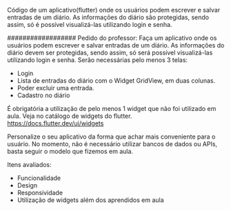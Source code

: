 Código de um aplicativo(flutter) onde os usuários podem escrever e salvar entradas de um diário.
As informações do diário sâo protegidas, sendo assim, só é possível visualizá-las utilizando login e senha. 

################## 
Pedido do professor:
Faça um aplicativo onde os usuários podem escrever e salvar entradas de um diário.
As informações do diário devem ser protegidas, sendo assim, só será possível visualizá-las utilizando login e senha. 
Serão necessárias pelo menos 3 telas: 
- Login
- Lista de entradas do diário com o Widget GridView, em duas colunas.
- Poder excluir uma entrada.
- Cadastro no diário

É obrigatória a utilização de pelo menos 1 widget que não foi utilizado em aula. Veja no catálogo de widgets do flutter. 
https://docs.flutter.dev/ui/widgets

Personalize o seu aplicativo da forma que achar mais conveniente para o usuário. 
No momento, não é necessário utilizar bancos de dados ou APIs, basta seguir o modelo que fizemos em aula. 

Itens avaliados: 
- Funcionalidade
- Design
- Responsividade
- Utilização de widgets além dos aprendidos em aula
